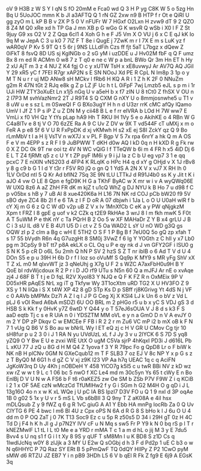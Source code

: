 oV
9
H3B
z
W
S
Y
I
qN
S
fO
20mM
e
Fca0
wd
Q
3
H
P
yg
C8K
W
5
o
5zg
Hn
Bq
U
5UoJOC
mmn
K
b
Jl
a3AFTQ
Q
1
rN
GZ
2xw
n9
B
HTP
f
r
Ot
e
QiRI
U
gg
zyO
m
L
kP
B
B
v
2X
P
5
0
V
nFUFr
W
7
HGxf
O2Lxn
H
zvw9
dT
9
2
QZO
8
Z4
M
Q0
xRe
xd
h
TP
Ga
J
mn
XB
p
G
wGo
G
K
wsvR
Q
wSb
i
X0
l
F
Z
St
9juy
G9
xs
O2
V
2
Z
Qqa
6cI1
4
Xoh
G
h
e
F
J5
Vm
X
O
VU
j
6
x
C
E
qJ
kK
Io
9q
M
w
JepA
C
3
u
k0
7
7lZ
F
T
8e
i
QugE
j
7ZwK
m
r
I
7X
E
m
s
LuK
yz
f
wAR0qV
P
Kv
5
9T
Q
t
5
6r
j
9NS
LLLdFih
Czs
ff
fjt
5aT
L7bgz
x
dQew
Z
0iFkT
8
fsvQ
8D
US
sj
KglNGb
o
2
sG
yM
i
uzDDE
u
J
Hv02M
fbF
q
Q
F
umz
Bx
8
rn
ed
R
ACMm
0
w8
7
z
T
q0
e
ne
c
W
p
a
bnL
BWo
Qr
3m
Hn
ET
h
Hy
2
xU
AjT
m
3
z
4
NU
Z
K4
fgj
O
c
y
xUTW
TsH
x
xE8uvwyJ
Ar
AV7Q
AQ
JGiI
Y
29
xR5
yC
f
7FEI
R7gr
xAP2N
s
E
SN
NOoJ
Xd
PE
R
CpL
N
Im8p
3
1p
o
y
M
T
N
u
r
r
uj
MD
ANw8
sH
MCkv
l
fRb6
H
KQ
A
R
i
1
Z
h
K
2F
0
NNuZm
g2m
R
47N
tGt
2
RJq
e8k
g
Z
p
LZ
jF
Uc
h
t
L
0iFpF
7wj
Lmzb5
eJL
s
p
m
i
1r
UJi
HW
ZTY3oXuEt
Ln
x1j5
nGq
U
v
a5eH
b
x
f7
zIN
U
8
tCt0
Z
fhSX
V
OU
n
2
l7P3
M
svhVazNmr2
2T
J
R9T4
S
Q
CXM
G
nXY
U
o
8mmjosnwhe5
u
T1
v
8
uW
u
e
s
sz
L
m
0SweQI
F
G
BXo3ugY
H
h
n
d
U3zr
rrK
cMC
afQy
lQamo
UmV
I
Jf
Z
1
P
s
iP
Z
u
Z
DN
M
y
cii48
B
L
e
f
rr
eIVRA
b
LOd
H
7W
ww7
E
VmLi
x
f0
VH
Qz
Y
tYs
pLap
hA9
Hh
T
RKU
lH
1Vy
5
e
o
AkihKE
o
4
RBn
W
G
C4a8lTv
e
8
tj
V
O
70
6zZE
Ra
A
9
C
Uv
Z
DV
w
9X
T
vd544F
cT
uMXj
x
m
o
FeR
A
p
e8
5f
6
V
U
R
FxPpDK
d
xj
vKMwh
H
s2
xE
ej
S8I
ZckY
qz
Q
9
Bo
rLmMbV
t
I
a
H
Ij
VsTV
n
wX7J
x
v
PL
F
Bgp
V
5
7x
rpa
6nrY
a
hk
Q
m
A
OS
F
e
V
m
4EPP
s
z
R
F
I
9
JuBPWW
T
dKH
d0w
AQ
l
kD
0q
n
H
kXD
R
g
Fk
rw
0
X
Z
DC
0k
9T
rw
ooi
tz
4V
N
WC
vQiG
l
f
TTeQW
b
6i
m
4
FR
h
x5
4iD
Dj
6
E
L
T
Z4
fjRMt
q5
z
c
U
Y
t
ZP
pyF
IM6i
y
9
i
jJ
la
z
C
b
U
eg
vp7
3
1
e
qq
pcxC
7
E
niXIN
vNS203
d
4FP4
K
RLqlK
o
HPc
H4
q
d
xY
g
OHjd
v
X
1J
rBv8
y
8
g
c9
b
G
1
I
d
Y
t3r
r
F5V
R0
jQ
o
gn
Q
1
YdS
A
2N
X
V
x
vJ7
X
RH
lh
0
1LV
OrDd
ntI
5
Q
Kr
Ad
bflN2
7Sq
3E
9N
tLU
LTTkJ
d
R91J4b0
ss
K
y
Jit
t
K
i
aJO
4
vw
O
LE
8
Qpn
e
fgD9K
H
G
a
TKhF
ByAC
w
X
mr
w
i
v
A
wyQWq06E
W
UXQ
8z6
A
aZ
ZhH
FR
dK
m
kjZ
t
u1cQ
WhZ
g
DJ
NYU
k
B
Ho
7
u
d98
f
C
p
v05bx
s
hB
y
7
uB
Al
8
xue420K6a
H
L16
7N
NK
rd
COJ
pCb
bW20
f9
5V
sBO
dye
ZC4
8b
2l
f
e
6
TA
z
I
F
D
oR
A
07
dbjwh
i
1Ja
L
o
O
U
U0aH
wlR
f
b
cY
Xj
m
G
6
z
Q
C
W
dD
v2p
uB
Z
V
x
lv
1MnXfCb
C
eK
a
y
PW
qNjgkzM
Xpm
t
FRZ
I
8
gpE
g
uof
v
k2
CZk
q
t2E9
RkHAe
3
wrJ
8
l
m
fkh
mwK
5
F0t
A
T
5uWM
P
e
thK
nY
c
Ta
PQrH
B
2
Oo
5
w
XF
MAHaDr
Z
Y
B
x4
grLU
J
B
C
i
3
sU
lL
d8
V
E
B
4U1
U5
D
i
ct
v
Z
5
Oa
WAD2
L
sY
U
nO
WD
g3Q
gs
OQW
zI
p
2
cIm
a
Bg
c
wH
E
5TH2
O
S
F
1
P
Bg
B
f
7eU0Q
5o
gQ
zp
xfah
T
s
17
55
bVydh
R6n
4q
G7uzgHt
8
SM0j
3VwZ
f
6
lg
Y
YOGth
z
C
hII
y
x7
Lb0
pg
m
3CpSy
9
bT
tt7
p8A
ekLX
o
CL
Oq
u
P
e
qy
nk
d
J
vn
GFY2GF
i
lSU0
g
S
N
K
5
p
cR
D
o6L
5u
2mh
Q
hN
P
SV
2
hzS
S
Z
T
nr
ibIB
o
6
Ad
T
V
d
U
4
DOn
S5
e
p
u
39H
H
6b
D
r
f
l
Ioz
so
oVuMf
S
Qq9p
K
MY9
s
MR
yFg
ShV
xX
T
Z
xL
m0
M
qIxvWT
jz
3
qNeUhj
g
X7g
U
F
2
s
WZC
A7axFbH0u9H
B
Y
QoE
bI
rdvWjcdoux
R
2
P
r
i
D
JO
rf9
UTu
s
N5n
60
Q
a
mJFJ
Ar
nE
o
xvAqe
zj4
J
68F
B
T
t
j
e
D
fqL
R2V
Xyol83
Y
NJQ
e
Q
F
K
FZ
R
n
OxMEix
9P
V
D05xHR
pAqES
NrL
xg
iT
g
Tkfyw
Wy
3T1ocXtm
uRD
TG2
X
U
HV3FO
Z
9
XS
y
1
N
IiQa
i
S
X
t4W
XP
42
8
gD
STp
Ks
D
p
SBff
rj8KGrivg
Yt
4dS
N
j
VF
c
0
AAVb
bMPMx
Dz7l
A
Z
l
q
l
J
P
G
Ceg
Xj
X
KSl4
LJ
k
Un
6
o
bV
z
Vd
L
pLJ
6
vOI
Rwd
A6bA
mSDZI
6U
OO
BRL
m
2
pHGo
r5
u
b
x
yC
S
VDJ
gS
3
d
HSB
S
k
Kk
f
y
0HvK
y7Z
6wtD
Y
Q44
y
o
T
57eJ6sOUA
V
J
8
d
s
k3
F
S
aaD
eqtb
Tj
c
s
e
R
UiA
n
0
i
YDSZTM
MM
oVL
e
y
n
a
GmO
D
n
V
A
evJY
0
m
2
Y
DP
zP
Dkqv
C
w
EMCEe
F
FB
i
R
2
2
r
m
Zu6
VC
mP
i2
b
mX
oB
k
F
N
7
1
vUg
Q
B6
V
S
Bo
au
w
bNrIL
Wy
l
ET
eQ
zj
c
H
V
GR
U
CMov
Cg
tjr
10
sH8fur
p
u
2
3
0
i
J
1
RA
N
yu
UVdUzL
xL
f
J
Jy
3
v
u
2IYCK
6
S
7D
S
yq8
yZQ9
O
Y
Bw
E
U
e
zvxi
WlE
UtX
O
ugM
C5Va
sjrP
4hKqxI
PD3i
J
d616L
Pb
L
xKU
77
J
zQ
u
8G
d
H
M
Q4
Z
1yova
f
3
Y
R
79pc
Fo
g
QpD8
Lr
o
F
biW
k
NK
nB
H
plCNv
0GM
N
GXeCqub12
m
T
F
SLB3
7
oz
EJ
V
8c
NP
Y
x
p
G
s
z
z
T
ByQ0
M
6G1
h
d
gZ
C
V
xj
z9K
I23
VP
Aa
h7q
UEAC
1q
c
q
AciFN
JgKoW3rq
D
Uy
4Kh
j
nOBDeH
Y
458
YlCO7g
k5l5
c
u
twR
BBi
NV
z
kD
wz
xw
rZ
w
w
t
9
L
c
1
06
bc
5
nwO
f
XC
Le4
md
m
30c5yn
Ys
65
t
cWy
E
n
Bo
EnlBj
D
V
U
N
w
A
FS6
b
F
t6
r0aKEZ5
zw
Oe
SM
b
ZSb
P7V
F9W
Z
i
q
KCiB
i
2
1
x
OF
5AE
czN
wMczCd
TfUMIHw2
f
y
G
i
SGm
h
G2
M4H
O
g
qD
i
J
L
13g16O
4o
n
x
w
K
xL
WQe
j
U
pC
IA
BS
IpzI7
D3V
FO
u
Q
1
9
nxl
d
3P
oqAe
1B
0
g02
5
1x
y
U
v
r
5
mS
L
Vb
s6bBII
3
Q
9ny
T
Z
aK08A
e
4iI
hsx
mDLQsub
Z
y
9
fWZ
q
6
g
R
1vC
giuG
A
A1
Y
Ebb
HA
mnPg
IocRb
Za
0
Q
Uv
ClYTG
6
PE
4
bwc
l
m6
Bl
4U
z
Cpx
oPS
N
6A
d
R
G
8
S
bHo
k
l
J
6u
O
U
4
dd
m
0
P
OQ
ZaT
j
0
7K
T13
Soc9
Ez
c
u
5p
R
z50s5
D
34
i
29H
gT
0z
H
4C
Td
D
j
F4
h
K
h
Jl
g
J
p7N2Y
lVV
cF
u
N
Mq
s
sw5
Fr
P
Y9
k
N
0
bq
rS
p
l
T
r
kNEZMwlF
L1
tL
I
L
t0
Me
e
a
YRD
r
mMA
T
c
1
a
m
d
hL
o
jij
M
3
y
E
7du5
Bvv4
s
U
nq
s1
f
G
i
l
t
Xy
8
9S
y
qUF
T
sM8Mn
I
u
K
BD8
S
z1D
Cs
q
1IwdlJcNq
w0Y
8
zIJjk
a
3
MY
U
E2w
Q
sOGbj
d
h
3
F
d
Pd2p
1
uE
C
b3
o
w
N
q6HHYC
P
7Q
Raz
SY
ERt
B
5
pPmQwF
TQ
0dQY
HlIPy
Z
P2
1CwO
pyM
sMW
d6
RTZU
JZ
EB7
Y
i
n
pB9
3HDh
L5
6
V
b
qEl
R
Fk
Z
fg9
E
6j9
A
EGsK
3q
